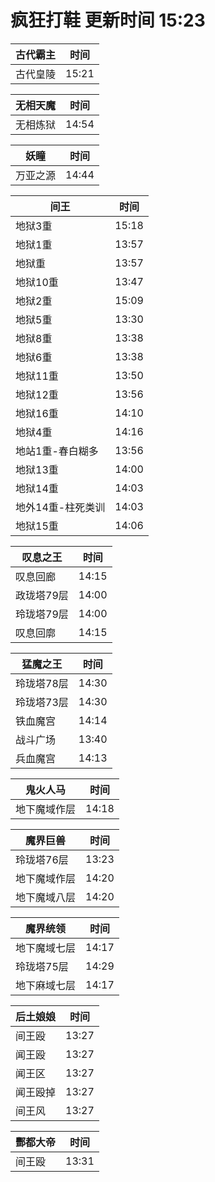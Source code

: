 # 疯狂打鞋 更新时间 15:23

| 古代霸主   | 时间    |
|--------|-------|
| 古代皇陵 | 15:21 |

| 无相天魔   | 时间    |
|--------|-------|
| 无相炼狱 | 14:54 |

| 妖瞳   | 时间    |
|--------|-------|
| 万亚之源 | 14:44 |

| 间王   | 时间    |
|--------|-------|
| 地狱3重 | 15:18 |
| 地狱1重 | 13:57 |
| 地狱重 | 13:57 |
| 地狱10重 | 13:47 |
| 地狱2重 | 15:09 |
| 地狱5重 | 13:30 |
| 地狱8重 | 13:38 |
| 地狱6重 | 13:38 |
| 地狱11重 | 13:50 |
| 地狱12重 | 13:56 |
| 地狱16重 | 14:10 |
| 地狱4重 | 14:16 |
| 地站1重-春白糊多 | 13:56 |
| 地狱13重 | 14:00 |
| 地狱14重 | 14:03 |
| 地外14重-柱死类训 | 14:03 |
| 地狱15重 | 14:06 |

| 叹息之王   | 时间    |
|--------|-------|
| 叹息回廊 | 14:15 |
| 政珑塔79层 | 14:00 |
| 玲珑塔79层 | 14:00 |
| 叹息回廓 | 14:15 |

| 猛魔之王   | 时间    |
|--------|-------|
| 玲珑塔78层 | 14:30 |
| 玲珑塔73层 | 14:30 |
| 铁血魔宫 | 14:14 |
| 战斗广场 | 13:40 |
| 兵血魔宫 | 14:13 |

| 鬼火人马   | 时间    |
|--------|-------|
| 地下魔域作层 | 14:18 |

| 魔界巨兽   | 时间    |
|--------|-------|
| 玲珑塔76层 | 13:23 |
| 地下魔域作层 | 14:20 |
| 地下魔域八层 | 14:20 |

| 魔界统领   | 时间    |
|--------|-------|
| 地下魔域七层 | 14:17 |
| 玲珑塔75层 | 14:29 |
| 地下麻域七层 | 14:17 |

| 后土娘娘   | 时间    |
|--------|-------|
| 间王殴 | 13:27 |
| 闻王殴 | 13:27 |
| 闻王区 | 13:27 |
| 闻王殴掉 | 13:27 |
| 间王风 | 13:27 |

| 酆都大帝   | 时间    |
|--------|-------|
| 间王殴 | 13:31 |